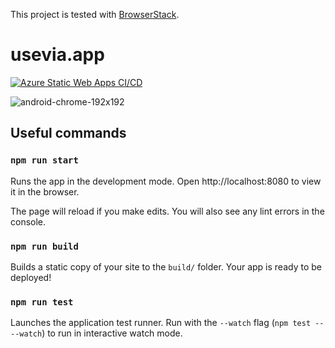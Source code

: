 
This project is tested with [BrowserStack](https://www.browserstack.com/).

# usevia.app
[![Azure Static Web Apps CI/CD](https://github.com/the-via/app/actions/workflows/azure.yml/badge.svg)](https://github.com/the-via/app/actions/workflows/azure.yml)

![android-chrome-192x192](https://user-images.githubusercontent.com/1714072/222621960-ddfb8ee6-a486-4c66-8852-b204ba7c807b.png)

## Useful commands
### `npm run start`

Runs the app in the development mode.
Open http://localhost:8080 to view it in the browser.

The page will reload if you make edits.
You will also see any lint errors in the console.

### `npm run build`

Builds a static copy of your site to the `build/` folder.
Your app is ready to be deployed!


### `npm run test`

Launches the application test runner.
Run with the `--watch` flag (`npm test -- --watch`) to run in interactive watch mode.

#


